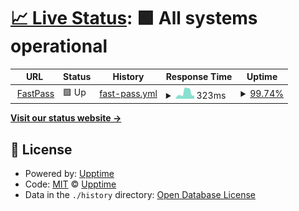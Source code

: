 # [📈 Live Status](https://tsohg.com/dp-status): <!--live status--> **🟩 All systems operational**

<!--start: status pages-->
<!-- This summary is generated by Upptime (https://github.com/upptime/upptime) -->
<!-- Do not edit this manually, your changes will be overwritten -->
<!-- prettier-ignore -->
| URL | Status | History | Response Time | Uptime |
| --- | ------ | ------- | ------------- | ------ |
| <img alt="" src="https://favicons.githubusercontent.com/insurance.qa.polly.co" height="13"> [FastPass](https://insurance.qa.polly.co/status) | 🟩 Up | [fast-pass.yml](https://github.com/TylorMayfield/dp-status/commits/HEAD/history/fast-pass.yml) | <details><summary><img alt="Response time graph" src="./graphs/fast-pass/response-time-week.png" height="20"> 323ms</summary><br><a href="https://tsohg.com/dp-status/history/fast-pass"><img alt="Response time 376" src="https://img.shields.io/endpoint?url=https%3A%2F%2Fraw.githubusercontent.com%2FTylorMayfield%2Fdp-status%2FHEAD%2Fapi%2Ffast-pass%2Fresponse-time.json"></a><br><a href="https://tsohg.com/dp-status/history/fast-pass"><img alt="24-hour response time 143" src="https://img.shields.io/endpoint?url=https%3A%2F%2Fraw.githubusercontent.com%2FTylorMayfield%2Fdp-status%2FHEAD%2Fapi%2Ffast-pass%2Fresponse-time-day.json"></a><br><a href="https://tsohg.com/dp-status/history/fast-pass"><img alt="7-day response time 323" src="https://img.shields.io/endpoint?url=https%3A%2F%2Fraw.githubusercontent.com%2FTylorMayfield%2Fdp-status%2FHEAD%2Fapi%2Ffast-pass%2Fresponse-time-week.json"></a><br><a href="https://tsohg.com/dp-status/history/fast-pass"><img alt="30-day response time 376" src="https://img.shields.io/endpoint?url=https%3A%2F%2Fraw.githubusercontent.com%2FTylorMayfield%2Fdp-status%2FHEAD%2Fapi%2Ffast-pass%2Fresponse-time-month.json"></a><br><a href="https://tsohg.com/dp-status/history/fast-pass"><img alt="1-year response time 376" src="https://img.shields.io/endpoint?url=https%3A%2F%2Fraw.githubusercontent.com%2FTylorMayfield%2Fdp-status%2FHEAD%2Fapi%2Ffast-pass%2Fresponse-time-year.json"></a></details> | <details><summary><a href="https://tsohg.com/dp-status/history/fast-pass">99.74%</a></summary><a href="https://tsohg.com/dp-status/history/fast-pass"><img alt="All-time uptime 99.40%" src="https://img.shields.io/endpoint?url=https%3A%2F%2Fraw.githubusercontent.com%2FTylorMayfield%2Fdp-status%2FHEAD%2Fapi%2Ffast-pass%2Fuptime.json"></a><br><a href="https://tsohg.com/dp-status/history/fast-pass"><img alt="24-hour uptime 100.00%" src="https://img.shields.io/endpoint?url=https%3A%2F%2Fraw.githubusercontent.com%2FTylorMayfield%2Fdp-status%2FHEAD%2Fapi%2Ffast-pass%2Fuptime-day.json"></a><br><a href="https://tsohg.com/dp-status/history/fast-pass"><img alt="7-day uptime 99.74%" src="https://img.shields.io/endpoint?url=https%3A%2F%2Fraw.githubusercontent.com%2FTylorMayfield%2Fdp-status%2FHEAD%2Fapi%2Ffast-pass%2Fuptime-week.json"></a><br><a href="https://tsohg.com/dp-status/history/fast-pass"><img alt="30-day uptime 99.40%" src="https://img.shields.io/endpoint?url=https%3A%2F%2Fraw.githubusercontent.com%2FTylorMayfield%2Fdp-status%2FHEAD%2Fapi%2Ffast-pass%2Fuptime-month.json"></a><br><a href="https://tsohg.com/dp-status/history/fast-pass"><img alt="1-year uptime 99.40%" src="https://img.shields.io/endpoint?url=https%3A%2F%2Fraw.githubusercontent.com%2FTylorMayfield%2Fdp-status%2FHEAD%2Fapi%2Ffast-pass%2Fuptime-year.json"></a></details>

<!--end: status pages-->

[**Visit our status website →**](https://tsohg.com/dp-status)

## 📄 License

- Powered by: [Upptime](https://github.com/upptime/upptime)
- Code: [MIT](./LICENSE) © [Upptime](https://upptime.js.org)
- Data in the `./history` directory: [Open Database License](https://opendatacommons.org/licenses/odbl/1-0/)
